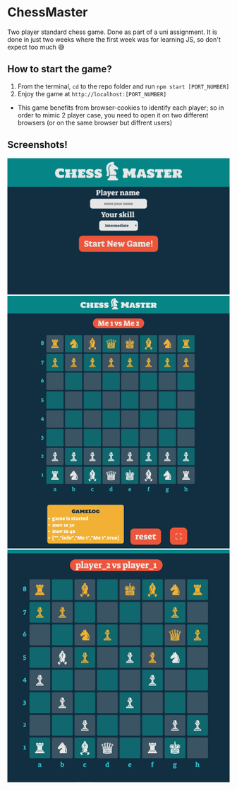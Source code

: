# ChessMaster
Two player standard chess game. Done as part of a uni assignment. It is done in just two weeks where the first week was for learning JS, so don't expect too much 😅

## How to start the game?
1. From the terminal, `cd` to the repo folder and run `npm start [PORT_NUMBER]`
2. Enjoy the game at `http://localhost:[PORT_NUMBER]`
* This game benefits from browser-cookies to identify each player; so in order to mimic 2 player case, you need to open it on two different browsers (or on the same browser but diffrent users)

## Screenshots!
<img src="screenshots/splash_screen.png" alt="splash" title="splash screen" width="1080"/>
<img src="screenshots/game_screen.png" alt="game" title="game screen" width="1080" />
<img src="screenshots/splash_screen_2.png" alt="gameshot" title="gameshot" width="1080"/>
